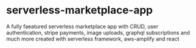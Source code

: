 # serverless-marketplace-app
A fully faeatured serverless marketplace app with CRUD, user authentication, stripe payments, image uploads, graphql subscriptions and much more created with serverless framework, aws-amplify and react
